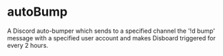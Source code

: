 # autoBump
A Discord auto-bumper which sends to a specified channel the '!d bump' message with a specified user account and makes Disboard triggered for every 2 hours.
